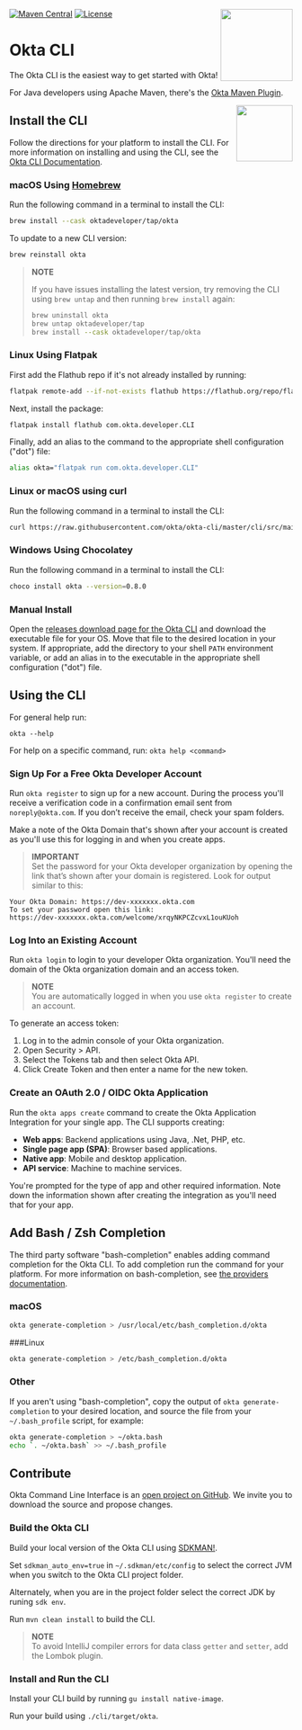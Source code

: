 [<img src="images/okta-cli-blink-min.svg" align="right" width="128px"/>](https://devforum.okta.com/)
[![Maven Central](https://img.shields.io/maven-central/v/com.okta.cli/okta-cli?label=maven%20central%20[BETA]&style=plastic)](https://search.maven.org/#search%7Cga%7C1%7Cg%3A%22com.okta.cli%22%20a%3A%22okta-cli%22)
[![License](https://img.shields.io/badge/License-Apache%202.0-blue.svg)](https://opensource.org/licenses/Apache-2.0)

Okta CLI
========

The Okta CLI is the easiest way to get started with Okta! 

For Java developers using Apache Maven, there's the [Okta Maven Plugin](https://github.com/oktadev/okta-maven-plugin). 

<a href="https://foojay.io/today/works-with-openjdk">
   <img align="right" 
        src="https://github.com/foojayio/badges/raw/main/works_with_openjdk/Works-with-OpenJDK.png"   
        width="100">
</a>

## Install the CLI

Follow the directions for your platform to install the CLI. For more information on installing and using the CLI, see the [Okta CLI Documentation](https://cli.okta.com/).

### macOS Using [Homebrew](https://brew.sh/)

Run the following command in a terminal to install the CLI:

```bash
brew install --cask oktadeveloper/tap/okta
```

To update to a new CLI version:

```bash
brew reinstall okta
```

>**NOTE**
> 
>If you have issues installing the latest version, try removing the CLI using `brew untap` and then running `brew install` again:
>
>
> ```bash
> brew uninstall okta
> brew untap oktadeveloper/tap
> brew install --cask oktadeveloper/tap/okta
> ```

### Linux Using Flatpak
First add the Flathub repo if it's not already installed by running:

```bash
flatpak remote-add --if-not-exists flathub https://flathub.org/repo/flathub.flatpakrepo
```

Next, install the package:

```bash
flatpak install flathub com.okta.developer.CLI
```

Finally, add an alias to the command to the appropriate shell configuration ("dot") file:

```bash
alias okta="flatpak run com.okta.developer.CLI"
```

### Linux or macOS using curl

Run the following command in a terminal to install the CLI:

```bash
curl https://raw.githubusercontent.com/okta/okta-cli/master/cli/src/main/scripts/install.sh | bash
```

### Windows Using Chocolatey

Run the following command in a terminal to install the CLI:

```bash
choco install okta --version=0.8.0
```

### Manual Install

Open the [releases download page for the Okta CLI](https://github.com/okta/okta-cli/releases) and download the executable file for your OS. Move that file to the desired location in your system. If appropriate, add the directory to your shell `PATH` environment variable, or add an alias in to the executable in the appropriate shell configuration ("dot") file.


## Using the CLI

For general help run:

`okta --help`

For help on a specific command, run:
`okta help <command>`


### Sign Up For a Free Okta Developer Account

Run `okta register` to sign up for a new account. During the process you'll receive a verification code in a confirmation email sent from `noreply@okta.com`. If you don’t receive the email, check your spam folders.

Make a note of the Okta Domain that's shown after your account is created as you'll use this for logging in and when you create apps.

>**IMPORTANT**<br/> Set the password for your Okta developer organization by opening the link that’s shown after your domain is registered. Look for output similar to this:
>
```
Your Okta Domain: https://dev-xxxxxxx.okta.com
To set your password open this link:
https://dev-xxxxxxx.okta.com/welcome/xrqyNKPCZcvxL1ouKUoh
```


### Log Into an Existing Account

Run `okta login` to login to your developer Okta organization. You'll need the domain of the Okta organization domain and an access token.

> **NOTE**<br/> You are automatically logged in when you use `okta register` to create an account.

To generate an access token:

1. Log in to the admin console of your Okta organization.
1. Open Security > API.
1. Select the Tokens tab and then select Okta API.
1. Click Create Token and then enter a name for the new token.


### Create an OAuth 2.0 / OIDC Okta Application

Run the `okta apps create` command to create the Okta Application Integration for your single app. The CLI supports creating:

- **Web apps**: Backend applications using Java, .Net, PHP, etc.
- **Single page app (SPA)**: Browser based applications.
- **Native app**: Mobile and desktop application.
- **API service**: Machine to machine services.

You're prompted for the type of app and other required information. Note down the information shown after creating the integration as you'll need that for your app.


## Add Bash / Zsh Completion

The third party software "bash-completion" enables adding command completion for the Okta CLI. To add completion run the command for your platform. For more information on bash-completion, see [the providers documentation](https://picocli.info/autocomplete.html#_installing_completion_scripts_permanently_in_bashzsh).

### macOS

```sh
okta generate-completion > /usr/local/etc/bash_completion.d/okta
```

###Linux

```sh
okta generate-completion > /etc/bash_completion.d/okta
```

### Other

If you aren't using "bash-completion", copy the output of `okta generate-completion` to your desired location, and source the file from your `~/.bash_profile` script, for example:

```sh
okta generate-completion > ~/okta.bash
echo `. ~/okta.bash` >> ~/.bash_profile
```

## Contribute

Okta Command Line Interface is an [open project on GitHub](https://github.com/okta/okta-cli/blob/master). We invite you to download the source and propose changes.

### Build the Okta CLI

Build your local version of the Okta CLI using [SDKMAN!](https://sdkman.io/).

Set `sdkman_auto_env=true` in `~/.sdkman/etc/config` to select the correct JVM when you switch to the Okta CLI project folder.

Alternately, when you are in the project folder select the correct JDK by runing `sdk env`.

Run `mvn clean install` to build the CLI.

>**NOTE**<br/> To avoid IntelliJ compiler errors for data class `getter` and `setter`, add the Lombok plugin.


### Install and Run the CLI

Install your CLI build by running `gu install native-image`.

Run your build using `./cli/target/okta`.
